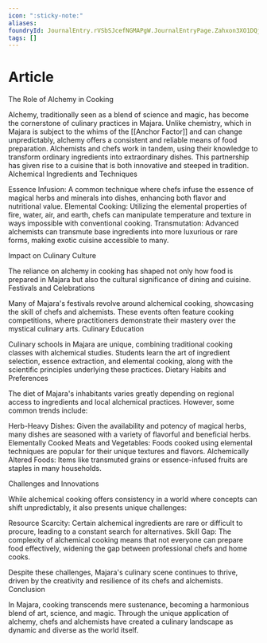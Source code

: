 ```yaml
---
icon: ":sticky-note:"
aliases: 
foundryId: JournalEntry.rVSbSJcefNGMAPgW.JournalEntryPage.Zahxon3XO1DQjLqJ
tags: []
---
```





# Article
The Role of Alchemy in Cooking

Alchemy, traditionally seen as a blend of science and magic, has become the cornerstone of culinary practices in Majara. Unlike chemistry, which in Majara is subject to the whims of the [[Anchor Factor]] and can change unpredictably, alchemy offers a consistent and reliable means of food preparation. Alchemists and chefs work in tandem, using their knowledge to transform ordinary ingredients into extraordinary dishes. This partnership has given rise to a cuisine that is both innovative and steeped in tradition. Alchemical Ingredients and Techniques

Essence Infusion: A common technique where chefs infuse the essence of magical herbs and minerals into dishes, enhancing both flavor and nutritional value. Elemental Cooking: Utilizing the elemental properties of fire, water, air, and earth, chefs can manipulate temperature and texture in ways impossible with conventional cooking. Transmutation: Advanced alchemists can transmute base ingredients into more luxurious or rare forms, making exotic cuisine accessible to many.

Impact on Culinary Culture

The reliance on alchemy in cooking has shaped not only how food is prepared in Majara but also the cultural significance of dining and cuisine. Festivals and Celebrations

Many of Majara's festivals revolve around alchemical cooking, showcasing the skill of chefs and alchemists. These events often feature cooking competitions, where practitioners demonstrate their mastery over the mystical culinary arts. Culinary Education

Culinary schools in Majara are unique, combining traditional cooking classes with alchemical studies. Students learn the art of ingredient selection, essence extraction, and elemental cooking, along with the scientific principles underlying these practices. Dietary Habits and Preferences

The diet of Majara's inhabitants varies greatly depending on regional access to ingredients and local alchemical practices. However, some common trends include:

Herb-Heavy Dishes: Given the availability and potency of magical herbs, many dishes are seasoned with a variety of flavorful and beneficial herbs. Elementally Cooked Meats and Vegetables: Foods cooked using elemental techniques are popular for their unique textures and flavors. Alchemically Altered Foods: Items like transmuted grains or essence-infused fruits are staples in many households.

Challenges and Innovations

While alchemical cooking offers consistency in a world where concepts can shift unpredictably, it also presents unique challenges:

Resource Scarcity: Certain alchemical ingredients are rare or difficult to procure, leading to a constant search for alternatives. Skill Gap: The complexity of alchemical cooking means that not everyone can prepare food effectively, widening the gap between professional chefs and home cooks.

Despite these challenges, Majara's culinary scene continues to thrive, driven by the creativity and resilience of its chefs and alchemists. Conclusion

In Majara, cooking transcends mere sustenance, becoming a harmonious blend of art, science, and magic. Through the unique application of alchemy, chefs and alchemists have created a culinary landscape as dynamic and diverse as the world itself.